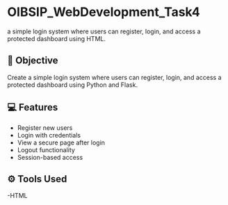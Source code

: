 # OIBSIP_WebDevelopment_Task4
a simple login system where users can register, login, and access a protected dashboard using HTML.
## 🎯 Objective
Create a simple login system where users can register, login, and access a protected dashboard using Python and Flask.

## 💻 Features
- Register new users
- Login with credentials
- View a secure page after login
- Logout functionality
- Session-based access

## ⚙️ Tools Used
-HTML
